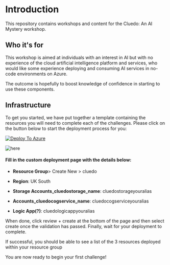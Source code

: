 # **Introduction**

This repository contains workshops and content for the Cluedo: An AI Mystery workshop.

## Who it's for

This workshop is aimed at individuals with an interest in AI but with no experience of the cloud artificial intelligence platform and services, who would like some experience deploying and consuming AI services in no-code environments on Azure. 

The outcome is hopefully to boost knowledge of confidence in starting to use these components.

## Infrastructure

To get you started, we have put together a template containing the resources you will need to complete each of the challenges. Please click on the button below to start the deployment process for you:


[![Deploy To Azure](https://aka.ms/deploytoazurebutton)](https://portal.azure.com/#create/Microsoft.Template/uri/https%3A%2F%2Fraw.githubusercontent.com%2Fsalmanmkc%2Fai-hackathon%2Fmain%2Ftemplate.json)

![here](https://user-images.githubusercontent.com/32169182/114722736-f556d900-9d31-11eb-9676-af9816c6b56f.png)



#### Fill in the custom deployment page with the details below:
-   **Resource Group**> Create New > cluedo
  
-   **Region**: UK South
  
-   **Storage Accounts_cluedostorage_name**: cluedostorageyouralias 
  
-   **Accounts_cluedocogservice_name**: cluedocogserviceyouralias
  
-   **Logic App(?)**: cluedologicappyouralias
  
When done, click review + create at the bottom of the page and then select create once the validation has passed. Finally, wait for your deployment to complete.

If successful, you should be able to see a list of the 3 resources deployed within your resource group
 
You are now ready to begin your first challenge!
